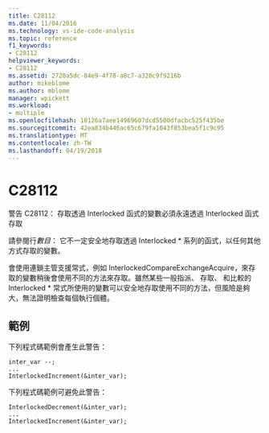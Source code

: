 ```yaml
---
title: C28112
ms.date: 11/04/2016
ms.technology: vs-ide-code-analysis
ms.topic: reference
f1_keywords:
- C28112
helpviewer_keywords:
- C28112
ms.assetid: 2720a5dc-84e9-4f78-a8c7-a320c9f9216b
author: mikeblome
ms.author: mblome
manager: wpickett
ms.workload:
- multiple
ms.openlocfilehash: 10126a7aee14969607dcd5500dfacbc525f435be
ms.sourcegitcommit: 42ea834b446ac65c679fa1043f853bea5f1c9c95
ms.translationtype: MT
ms.contentlocale: zh-TW
ms.lasthandoff: 04/19/2018
---
```

# <a name="c28112"></a>C28112
警告 C28112： 存取透過 Interlocked 函式的變數必須永遠透過 Interlocked 函式存取

 請參閱行*數目*： 它不一定安全地存取透過 Interlocked * 系列的函式，以任何其他方式存取的變數。

 會使用連鎖主管支援常式，例如 InterlockedCompareExchangeAcquire，來存取的變數稍後會使用不同的方法來存取。雖然某些一般指派、 存取、 和比較的 Interlocked * 常式所使用的變數可以安全地存取使用不同的方法，但風險是夠大，無法證明檢查每個執行個體。

## <a name="example"></a>範例
 下列程式碼範例會產生此警告：

```
inter_var --;
...
InterlockedIncrement(&inter_var);
```

 下列程式碼範例可避免此警告：

```
InterlockedDecrement(&inter_var);
...
InterlockedIncrement(&inter_var);
```